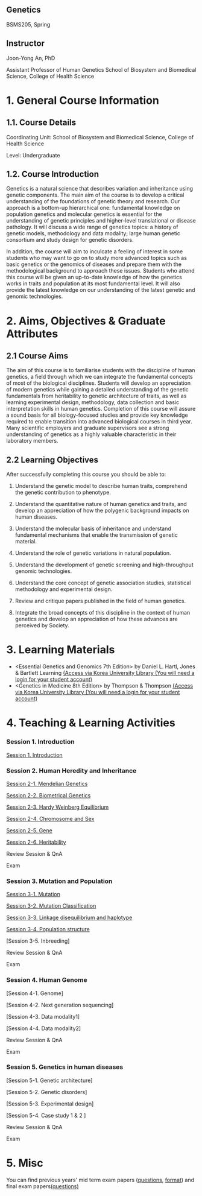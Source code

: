 ## Genetics 
BSMS205, Spring

## Instructor
Joon-Yong An, PhD

Assistant Professor of Human Genetics
School of Biosystem and Biomedical Science, College of Health Science


# 1. General Course Information
## 1.1. Course Details

Coordinating Unit: School of Biosystem and Biomedical Science, College of Health Science

Level: Undergraduate 

## 1.2. Course Introduction
Genetics is a natural science that describes variation and inheritance using genetic components. The main aim of the course is to develop a critical understanding of the foundations of genetic theory and research. Our approach is a bottom-up hierarchical one: fundamental knowledge on population genetics and molecular genetics is essential for the understanding of genetic principles and higher-level translational or disease pathology. It will discuss a wide range of genetics topics: a history of genetic models, methodology and data modality; large human genetic consortium and study design for genetic disorders. 

In addition, the course will aim to inculcate a feeling of interest in some students who may want to go on to study more advanced topics such as basic genetics or the genomics of diseases and prepare them with the methodological background to approach these issues. Students who attend this course will be given an up-to-date knowledge of how the genetics works in traits and population at its most fundamental level. It will also provide the latest knowledge on our understanding of the latest genetic and genomic technologies.


# 2. Aims, Objectives & Graduate Attributes
## 2.1 Course Aims

The aim of this course is to familiarise students with the discipline of human genetics, a field through which we can integrate the fundamental concepts of most of the biological disciplines. Students will develop an appreciation of modern genetics while gaining a detailed understanding of the genetic fundamentals from heritability to genetic architecture of traits, as well as learning experimental design, methodology, data collection and basic interpretation skills in human genetics. Completion of this course will assure a sound basis for all biology-focused studies and provide key knowledge required to enable transition into advanced biological courses in third year. Many scientific employers and graduate supervisors see a strong understanding of genetics as a highly valuable characteristic in their laboratory members.

## 2.2 Learning Objectives

After successfully completing this course you should be able to:

1.  Understand the genetic model to describe human traits, comprehend the genetic contribution to phenotype.

2.  Understand the quantitative nature of human genetics and traits, and develop an appreciation of how the polygenic background impacts on human diseases.

3.  Understand the molecular basis of inheritance and understand fundamental mechanisms that enable the transmission of genetic material.

4.  Understand  the role of genetic variations in natural population.

5.  Understand the development of genetic screening and high-throughput genomic technologies.

6.  Understand the core concept of genetic association studies, statistical methodology and experimental design.

7.  Review and critique papers published in the field of human genetics.

8.  Integrate the broad concepts of this discipline in the context of human genetics and develop an appreciation of how these advances are perceived by Society.


# 3. Learning Materials

- <Essential Genetics and Genomics 7th Edition> by Daniel L. Hartl, Jones & Bartlett Learning [(Access via Korea University Library (You will need a login for your student account)](https://oca.korea.ac.kr/link.n2s?url=http%3A%2F%2Fsearch.ebscohost.com%2Flogin.aspx%3Fdirect%3Dtrue%26scope%3Dsite%26db%3Dnlebk%26db%3Dnlabk%26AN%3D1923641)
- <Genetics in Medicine 8th Edition> by Thompson & Thompson [(Access via Korea University Library (You will need a login for your student account)](http://eds.b.ebscohost.com.ssl.oca.korea.ac.kr/eds/detail/detail?vid=0&sid=f59bed98-a33b-4a01-8b83-40fd8500bc2d%40pdc-v-sessmgr04&bdata=Jmxhbmc9a28mc2l0ZT1lZHMtbGl2ZSZzY29wZT1zaXRl#AN=edp4605106&db=edspub)

# 4. Teaching & Learning Activities

### Session 1. Introduction 

[Session 1. Introduction](https://docs.google.com/presentation/d/1nzKG3PIKfAO0R0ey1BXtMGEcvwIVBlZfXViZvzLGRkc/edit?usp=sharing)


### Session 2. Human Heredity and Inheritance 

[Session 2-1. Mendelian Genetics](https://docs.google.com/presentation/d/1tEW_04VI9SXdT6WLgStrNhzf6JkNj9Lq_gP85cXtCv0/edit?usp=sharing)

[Session 2-2. Biometrical Genetics](https://docs.google.com/presentation/d/1u-e-ytC5tHonohRTwuHQXzwJbmqH0dFJn6edTV0QcHQ/edit?usp=sharing)

[Session 2-3. Hardy Weinberg Equilibrium](https://docs.google.com/presentation/d/1o0hjI4So1NP1M0LkZ8h1TH9Sul3BhcqnuFNM08e5JoQ/edit?usp=sharing)

[Session 2-4. Chromosome and Sex](https://docs.google.com/presentation/d/1Bql_RaWuhyA3-qxN7ptd1gxYHXrPTSNFMzIU36BqscA/edit?usp=sharing)

[Session 2-5. Gene](https://docs.google.com/presentation/d/1tQ31wSuqBeagauwaHGDS1ofnN3vQeq3dSujRpfxsUr0/edit?usp=sharing)

[Session 2-6. Heritability](https://docs.google.com/presentation/d/1RbueXnChI6-qXs3VaRSWLjj26MSfIvVRmr1woR1f884/edit?usp=sharing)

Review Session & QnA

Exam


### Session 3. Mutation and Population

[Session 3-1. Mutation](https://docs.google.com/presentation/d/1D3HU_lb2R7Tqib-wQDtcBho0b83al_AVL_pcpGuOPZ0/edit?usp=sharing)

[Session 3-2. Mutation Classification](https://docs.google.com/presentation/d/1LMk_7ShJuK04z_Erh-RhsWyib6Twxp1-CqEC_5EHhc0/edit?usp=sharing)

[Session 3-3. Linkage disequilibrium and haplotype](https://docs.google.com/presentation/d/1aoMFtDiMFvVmTCkxcPRg9b4Wo_2ynQER9DGRKslsHlY/edit?usp=sharing)

[Session 3-4. Population structure](https://docs.google.com/presentation/d/1rNA7NMrjlbuLVsu52EoMCXDKX9w0HM9WcznIDs9MDq0/edit?usp=sharing)

[Session 3-5. Inbreeding]

Review Session & QnA

Exam


### Session 4. Human Genome 

[Session 4-1. Genome]

[Session 4-2. Next generation sequencing]

[Session 4-3. Data modality1]

[Session 4-4. Data modality2]

Review Session & QnA

Exam


### Session 5. Genetics in human diseases 

[Session 5-1. Genetic architecture]

[Session 5-2. Genetic disorders]

[Session 5-3. Experimental design]

[Session 5-4. Case study 1 & 2 ]

Review Session & QnA

Exam


# 5. Misc

You can find previous years' mid term exam papers
([questions](https://docs.google.com/document/d/1SBrnTt_cbxD_zVLHUZzfAIlW8CXLqAVrPU1nTLwpc9c/edit?usp=sharing),
[format](https://docs.google.com/presentation/d/1fETf5FOBBD75fGQs66k9tDiZlaBbaL5zh_ph9FiyiEs/edit?usp=sharing)) and final exam papers[(questions)](https://docs.google.com/document/d/1VaCC9sKGd3oQkCU8B8rkPwLs3d4NG09EmVOuu99eE3I/edit?usp=sharing)




